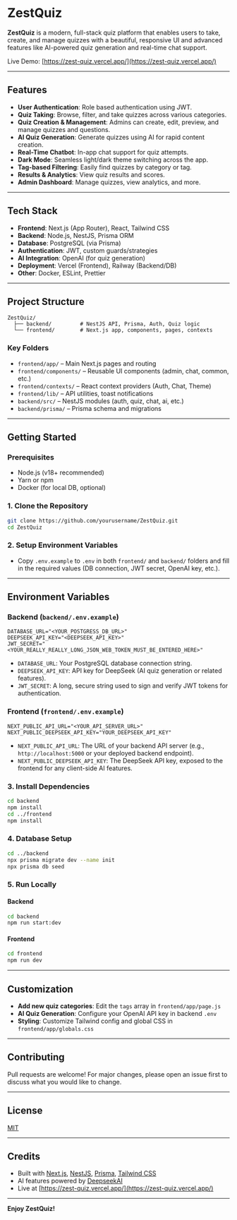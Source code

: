 # ZestQuiz

**ZestQuiz** is a modern, full-stack quiz platform that enables users to take, create, and manage quizzes with a beautiful, responsive UI and advanced features like AI-powered quiz generation and real-time chat support.

Live Demo: [https://zest-quiz.vercel.app/](https://zest-quiz.vercel.app/)

---

## Features

- **User Authentication**: Role based authentication using JWT.
- **Quiz Taking**: Browse, filter, and take quizzes across various categories.
- **Quiz Creation & Management**: Admins can create, edit, preview, and manage quizzes and questions.
- **AI Quiz Generation**: Generate quizzes using AI for rapid content creation.
- **Real-Time Chatbot**: In-app chat support for quiz attempts.
- **Dark Mode**: Seamless light/dark theme switching across the app.
- **Tag-based Filtering**: Easily find quizzes by category or tag.
- **Results & Analytics**: View quiz results and scores.
- **Admin Dashboard**: Manage quizzes, view analytics, and more.

---

## Tech Stack

- **Frontend**: Next.js (App Router), React, Tailwind CSS
- **Backend**: Node.js, NestJS, Prisma ORM
- **Database**: PostgreSQL (via Prisma)
- **Authentication**: JWT, custom guards/strategies
- **AI Integration**: OpenAI (for quiz generation)
- **Deployment**: Vercel (Frontend), Railway (Backend/DB)
- **Other**: Docker, ESLint, Prettier

---

## Project Structure

```
ZestQuiz/
  ├── backend/         # NestJS API, Prisma, Auth, Quiz logic
  └── frontend/        # Next.js app, components, pages, contexts
```

### Key Folders

- `frontend/app/` – Main Next.js pages and routing
- `frontend/components/` – Reusable UI components (admin, chat, common, etc.)
- `frontend/contexts/` – React context providers (Auth, Chat, Theme)
- `frontend/lib/` – API utilities, toast notifications
- `backend/src/` – NestJS modules (auth, quiz, chat, ai, etc.)
- `backend/prisma/` – Prisma schema and migrations

---

## Getting Started

### Prerequisites

- Node.js (v18+ recommended)
- Yarn or npm
- Docker (for local DB, optional)

### 1. Clone the Repository

```bash
git clone https://github.com/yourusername/ZestQuiz.git
cd ZestQuiz
```

### 2. Setup Environment Variables

- Copy `.env.example` to `.env` in both `frontend/` and `backend/` folders and fill in the required values (DB connection, JWT secret, OpenAI key, etc.).

---

## Environment Variables

### Backend (`backend/.env.example`)

```env
DATABASE_URL="<YOUR_POSTGRESS_DB_URL>"
DEEPSEEK_API_KEY="<DEEPSEEK_API_KEY>"
JWT_SECRET="<YOUR_REALLY_REALLY_LONG_JSON_WEB_TOKEN_MUST_BE_ENTERED_HERE>"
```

- `DATABASE_URL`: Your PostgreSQL database connection string.
- `DEEPSEEK_API_KEY`: API key for DeepSeek (AI quiz generation or related features).
- `JWT_SECRET`: A long, secure string used to sign and verify JWT tokens for authentication.

### Frontend (`frontend/.env.example`)

```env
NEXT_PUBLIC_API_URL="<YOUR_API_SERVER_URL>"
NEXT_PUBLIC_DEEPSEEK_API_KEY="YOUR_DEEPSEEK_API_KEY"
```

- `NEXT_PUBLIC_API_URL`: The URL of your backend API server (e.g., `http://localhost:5000` or your deployed backend endpoint).
- `NEXT_PUBLIC_DEEPSEEK_API_KEY`: The DeepSeek API key, exposed to the frontend for any client-side AI features.

### 3. Install Dependencies

```bash
cd backend
npm install
cd ../frontend
npm install
```

### 4. Database Setup

```bash
cd ../backend
npx prisma migrate dev --name init
npx prisma db seed
```

### 5. Run Locally

#### Backend

```bash
cd backend
npm run start:dev
```

#### Frontend

```bash
cd frontend
npm run dev
```

---

## Customization

- **Add new quiz categories**: Edit the `tags` array in `frontend/app/page.js`
- **AI Quiz Generation**: Configure your OpenAI API key in backend `.env`
- **Styling**: Customize Tailwind config and global CSS in `frontend/app/globals.css`

---

## Contributing

Pull requests are welcome! For major changes, please open an issue first to discuss what you would like to change.

---

## License

[MIT](LICENSE)

---

## Credits

- Built with [Next.js](https://nextjs.org/), [NestJS](https://nestjs.com/), [Prisma](https://www.prisma.io/), [Tailwind CSS](https://tailwindcss.com/)
- AI features powered by [DeepseekAI](https://openai.com/)
- Live at [https://zest-quiz.vercel.app/](https://zest-quiz.vercel.app/)

---

**Enjoy ZestQuiz!** 